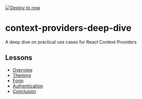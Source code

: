 [![Deploy to now](https://deploy.now.sh/static/button.svg)](https://deploy.now.sh/?repo=https://github.com/stephencorwin/context-providers-deep-dive)

# context-providers-deep-dive
A deep dive on practical use cases for React Context Providers

## Lessons
- [Overview](https://github.com/stephencorwin/context-providers-deep-dive/tree/master/src/Lessons/Overview)
- [Theming](https://github.com/stephencorwin/context-providers-deep-dive/tree/master/src/Lessons/Theming)
- [Form](https://github.com/stephencorwin/context-providers-deep-dive/tree/master/src/Lessons/Form)
- [Authentication](https://github.com/stephencorwin/context-providers-deep-dive/tree/master/src/Lessons/Authentication)
- [Conclusion](https://github.com/stephencorwin/context-providers-deep-dive/tree/master/src/Lessons/Conclusion)
